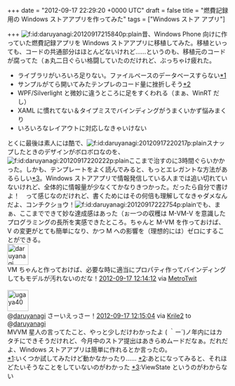 
+++
date = "2012-09-17 22:29:20 +0000 UTC"
draft = false
title = "燃費記録用の Windows ストアアプリを作ってみた"
tags = ["Windows ストア アプリ"]

+++
<img src="http://cdn-ak.f.st-hatena.com/images/fotolife/d/daruyanagi/20120917/20120917215840.png" alt="f:id:daruyanagi:20120917215840p:plain" title="f:id:daruyanagi:20120917215840p:plain" class="hatena-fotolife"/>昔、Windows Phone 向けに作っていた燃費記録アプリを Windows ストアアプリに移植してみた。移植といっても、コードの共通部分はほとんどないけれど……というのも、移植元のコードが腐ってた（ぁ丸二日ぐらい格闘していたのだけれど、ぶっちゃけ疲れた。

<ul>
<li>ライブラリがいろいろ足りない。ファイルベースのデータベースすらない<a href="#f1" name="fn1" title="いくつか試してみたけど動かなかったり……">*1</a></li>
<li>サンプルがてら開いてみたテンプレのコード量に挫折しそう<a href="#f2" name="fn2" title="あとになってみると、それほどたいそうなことをしていないのがわかった">*2</a></li>
<li>WPF/Silverlight と微妙に違うところに足をすくわれる（まぁ、WinRT だし）</li>
<li>XAML に慣れてない＆タイプミスでバインディングがうまくいかず悩みまくり</li>
<li>いろいろなレイアウトに対応しなきゃいけない</li>
</ul>とくに最後は素人には酷で、<img src="http://cdn-ak.f.st-hatena.com/images/fotolife/d/daruyanagi/20120917/20120917220217.png" alt="f:id:daruyanagi:20120917220217p:plain" title="f:id:daruyanagi:20120917220217p:plain" class="hatena-fotolife"/>スナップしたときのデザインがボロボロなのを、<img src="http://cdn-ak.f.st-hatena.com/images/fotolife/d/daruyanagi/20120917/20120917220222.png" alt="f:id:daruyanagi:20120917220222p:plain" title="f:id:daruyanagi:20120917220222p:plain" class="hatena-fotolife"/>ここまで治すのに3時間ぐらいかかった。しかも、テンプレートをよく読んでみると、もっとエレガントな方法があるらしい<a href="#f3" name="fn3" title="ViewState というのがわからない">*3</a>。Windows ストアアプリで情報発信している人までは追い切れていないけれど、全体的に情報量が少なくてかなりきつかった。だったら自分で書けよ！　って感じなのだけれど、書くためにはその何倍も理解してなきゃダメなんだよ、コンチクショウ！<img src="http://cdn-ak.f.st-hatena.com/images/fotolife/d/daruyanagi/20120917/20120917222754.png" alt="f:id:daruyanagi:20120917222754p:plain" title="f:id:daruyanagi:20120917222754p:plain" class="hatena-fotolife"/>でも、まぁ、ここまでできて妙な達成感はあった（ぉ一つの収穫は M-VM-V を意識したプログラミングの長所を実感できたところ。ちゃんと M-VM を作っておけば、V の変更がとても簡単になり、かつ M への影響を（理想的には）ゼロにすることができる。<div class="twitter-detail twitter-detail-left"><div class="twitter-detail-user"><a class="twitter-user-screen-name" href="http://twitter.com/daruyanagi"><img src="http://a0.twimg.com/profile_images/2605393123/l1prcrlo9y1oqshk9ktd_normal.jpeg" alt="daruyanagi" height="48" width="48"/></a></div><div class="twitter-detail-tweet">      VM ちゃんと作っておけば、必要な時に適当にプロパティ作ってバインディングしてもモデルが汚れないのだな！<a href="http://twitter.com/daruyanagi/status/247533888572911616" class="twitter-detail-info-permalink"><span class="twitter-detail-info-date">2012-09-17</span> <span class="twitter-detail-info-time">12:14:12</span></a> <span class="twitter-detail-info-source">via <a href="http://www.metrotwit.com/" rel="nofollow">MetroTwit</a></span></div></div><br/>
<div class="twitter-detail twitter-detail-left"><div class="twitter-detail-user"><a class="twitter-user-screen-name" href="http://twitter.com/ugaya40"><img src="http://a0.twimg.com/profile_images/2583339428/65e01d13-db8f-41f3-b27d-6d3e2e14f0df_normal.png" alt="ugaya40" height="48" width="48"/></a></div><div class="twitter-detail-tweet">      @<a class="twitter-user-screen-name" href="http://twitter.com/daruyanagi" target="_top">daruyanagi</a> さーいえっさー！<a href="http://twitter.com/ugaya40/status/247534106848673792" class="twitter-detail-info-permalink"><span class="twitter-detail-info-date">2012-09-17</span> <span class="twitter-detail-info-time">12:15:04</span></a> <span class="twitter-detail-info-source">via <a href="http://krile2.starwing.net/" rel="nofollow">Krile2</a></span> to @<a href="http://twitter.com/daruyanagi/status/247533888572911616" class="twitter-user-screen-name">daruyanagi</a></div></div>MVVM 星人の言ってたこと、やっと少しだけわかったよ ( ｀ー´)ノ年内にはカタチにできそうだけれど、今月中のストア提出はあきらめムードだなぁ。だれだよ、Windows ストアアプリは簡単に作れるとか言ったの。
<div class="footnote">
<a href="#fn1" name="f1" class="footnote-number">*1</a><span class="footnote-delimiter">:</span><span class="footnote-text">いくつか試してみたけど動かなかったり……</span>
<a href="#fn2" name="f2" class="footnote-number">*2</a><span class="footnote-delimiter">:</span><span class="footnote-text">あとになってみると、それほどたいそうなことをしていないのがわかった</span>
<a href="#fn3" name="f3" class="footnote-number">*3</a><span class="footnote-delimiter">:</span><span class="footnote-text">ViewState というのがわからない</span>
</div>

